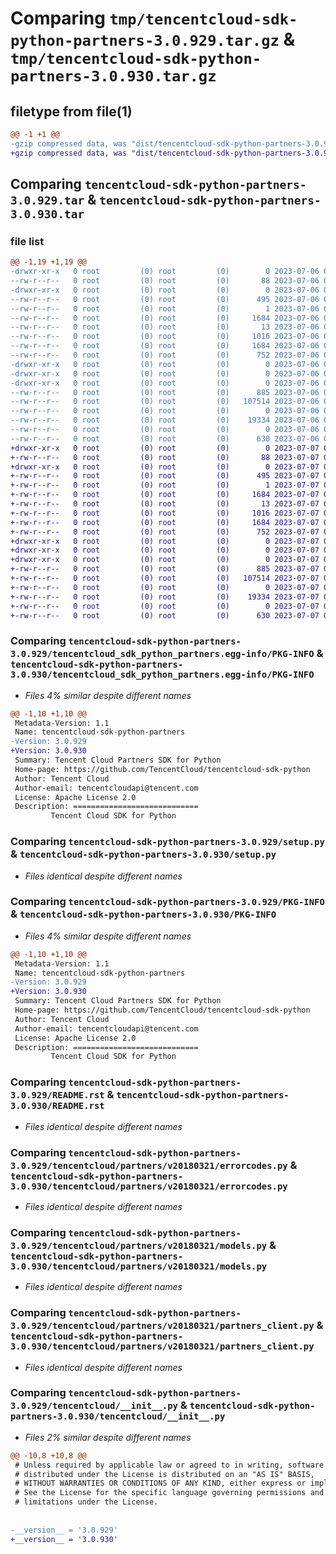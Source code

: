 # Comparing `tmp/tencentcloud-sdk-python-partners-3.0.929.tar.gz` & `tmp/tencentcloud-sdk-python-partners-3.0.930.tar.gz`

## filetype from file(1)

```diff
@@ -1 +1 @@
-gzip compressed data, was "dist/tencentcloud-sdk-python-partners-3.0.929.tar", last modified: Thu Jul  6 00:31:41 2023, max compression
+gzip compressed data, was "dist/tencentcloud-sdk-python-partners-3.0.930.tar", last modified: Fri Jul  7 00:29:13 2023, max compression
```

## Comparing `tencentcloud-sdk-python-partners-3.0.929.tar` & `tencentcloud-sdk-python-partners-3.0.930.tar`

### file list

```diff
@@ -1,19 +1,19 @@
-drwxr-xr-x   0 root         (0) root         (0)        0 2023-07-06 00:31:41.000000 tencentcloud-sdk-python-partners-3.0.929/
--rw-r--r--   0 root         (0) root         (0)       88 2023-07-06 00:31:41.000000 tencentcloud-sdk-python-partners-3.0.929/setup.cfg
-drwxr-xr-x   0 root         (0) root         (0)        0 2023-07-06 00:31:41.000000 tencentcloud-sdk-python-partners-3.0.929/tencentcloud_sdk_python_partners.egg-info/
--rw-r--r--   0 root         (0) root         (0)      495 2023-07-06 00:31:41.000000 tencentcloud-sdk-python-partners-3.0.929/tencentcloud_sdk_python_partners.egg-info/SOURCES.txt
--rw-r--r--   0 root         (0) root         (0)        1 2023-07-06 00:31:41.000000 tencentcloud-sdk-python-partners-3.0.929/tencentcloud_sdk_python_partners.egg-info/dependency_links.txt
--rw-r--r--   0 root         (0) root         (0)     1684 2023-07-06 00:31:41.000000 tencentcloud-sdk-python-partners-3.0.929/tencentcloud_sdk_python_partners.egg-info/PKG-INFO
--rw-r--r--   0 root         (0) root         (0)       13 2023-07-06 00:31:41.000000 tencentcloud-sdk-python-partners-3.0.929/tencentcloud_sdk_python_partners.egg-info/top_level.txt
--rw-r--r--   0 root         (0) root         (0)     1016 2023-07-06 00:31:41.000000 tencentcloud-sdk-python-partners-3.0.929/setup.py
--rw-r--r--   0 root         (0) root         (0)     1684 2023-07-06 00:31:41.000000 tencentcloud-sdk-python-partners-3.0.929/PKG-INFO
--rw-r--r--   0 root         (0) root         (0)      752 2023-07-06 00:31:41.000000 tencentcloud-sdk-python-partners-3.0.929/README.rst
-drwxr-xr-x   0 root         (0) root         (0)        0 2023-07-06 00:31:41.000000 tencentcloud-sdk-python-partners-3.0.929/tencentcloud/
-drwxr-xr-x   0 root         (0) root         (0)        0 2023-07-06 00:31:41.000000 tencentcloud-sdk-python-partners-3.0.929/tencentcloud/partners/
-drwxr-xr-x   0 root         (0) root         (0)        0 2023-07-06 00:31:41.000000 tencentcloud-sdk-python-partners-3.0.929/tencentcloud/partners/v20180321/
--rw-r--r--   0 root         (0) root         (0)      885 2023-07-06 00:31:41.000000 tencentcloud-sdk-python-partners-3.0.929/tencentcloud/partners/v20180321/errorcodes.py
--rw-r--r--   0 root         (0) root         (0)   107514 2023-07-06 00:31:41.000000 tencentcloud-sdk-python-partners-3.0.929/tencentcloud/partners/v20180321/models.py
--rw-r--r--   0 root         (0) root         (0)        0 2023-07-06 00:31:41.000000 tencentcloud-sdk-python-partners-3.0.929/tencentcloud/partners/v20180321/__init__.py
--rw-r--r--   0 root         (0) root         (0)    19334 2023-07-06 00:31:41.000000 tencentcloud-sdk-python-partners-3.0.929/tencentcloud/partners/v20180321/partners_client.py
--rw-r--r--   0 root         (0) root         (0)        0 2023-07-06 00:31:41.000000 tencentcloud-sdk-python-partners-3.0.929/tencentcloud/partners/__init__.py
--rw-r--r--   0 root         (0) root         (0)      630 2023-07-06 00:31:41.000000 tencentcloud-sdk-python-partners-3.0.929/tencentcloud/__init__.py
+drwxr-xr-x   0 root         (0) root         (0)        0 2023-07-07 00:29:13.000000 tencentcloud-sdk-python-partners-3.0.930/
+-rw-r--r--   0 root         (0) root         (0)       88 2023-07-07 00:29:13.000000 tencentcloud-sdk-python-partners-3.0.930/setup.cfg
+drwxr-xr-x   0 root         (0) root         (0)        0 2023-07-07 00:29:13.000000 tencentcloud-sdk-python-partners-3.0.930/tencentcloud_sdk_python_partners.egg-info/
+-rw-r--r--   0 root         (0) root         (0)      495 2023-07-07 00:29:13.000000 tencentcloud-sdk-python-partners-3.0.930/tencentcloud_sdk_python_partners.egg-info/SOURCES.txt
+-rw-r--r--   0 root         (0) root         (0)        1 2023-07-07 00:29:13.000000 tencentcloud-sdk-python-partners-3.0.930/tencentcloud_sdk_python_partners.egg-info/dependency_links.txt
+-rw-r--r--   0 root         (0) root         (0)     1684 2023-07-07 00:29:13.000000 tencentcloud-sdk-python-partners-3.0.930/tencentcloud_sdk_python_partners.egg-info/PKG-INFO
+-rw-r--r--   0 root         (0) root         (0)       13 2023-07-07 00:29:13.000000 tencentcloud-sdk-python-partners-3.0.930/tencentcloud_sdk_python_partners.egg-info/top_level.txt
+-rw-r--r--   0 root         (0) root         (0)     1016 2023-07-07 00:29:13.000000 tencentcloud-sdk-python-partners-3.0.930/setup.py
+-rw-r--r--   0 root         (0) root         (0)     1684 2023-07-07 00:29:13.000000 tencentcloud-sdk-python-partners-3.0.930/PKG-INFO
+-rw-r--r--   0 root         (0) root         (0)      752 2023-07-07 00:29:13.000000 tencentcloud-sdk-python-partners-3.0.930/README.rst
+drwxr-xr-x   0 root         (0) root         (0)        0 2023-07-07 00:29:13.000000 tencentcloud-sdk-python-partners-3.0.930/tencentcloud/
+drwxr-xr-x   0 root         (0) root         (0)        0 2023-07-07 00:29:13.000000 tencentcloud-sdk-python-partners-3.0.930/tencentcloud/partners/
+drwxr-xr-x   0 root         (0) root         (0)        0 2023-07-07 00:29:13.000000 tencentcloud-sdk-python-partners-3.0.930/tencentcloud/partners/v20180321/
+-rw-r--r--   0 root         (0) root         (0)      885 2023-07-07 00:29:13.000000 tencentcloud-sdk-python-partners-3.0.930/tencentcloud/partners/v20180321/errorcodes.py
+-rw-r--r--   0 root         (0) root         (0)   107514 2023-07-07 00:29:13.000000 tencentcloud-sdk-python-partners-3.0.930/tencentcloud/partners/v20180321/models.py
+-rw-r--r--   0 root         (0) root         (0)        0 2023-07-07 00:29:13.000000 tencentcloud-sdk-python-partners-3.0.930/tencentcloud/partners/v20180321/__init__.py
+-rw-r--r--   0 root         (0) root         (0)    19334 2023-07-07 00:29:13.000000 tencentcloud-sdk-python-partners-3.0.930/tencentcloud/partners/v20180321/partners_client.py
+-rw-r--r--   0 root         (0) root         (0)        0 2023-07-07 00:29:13.000000 tencentcloud-sdk-python-partners-3.0.930/tencentcloud/partners/__init__.py
+-rw-r--r--   0 root         (0) root         (0)      630 2023-07-07 00:29:13.000000 tencentcloud-sdk-python-partners-3.0.930/tencentcloud/__init__.py
```

### Comparing `tencentcloud-sdk-python-partners-3.0.929/tencentcloud_sdk_python_partners.egg-info/PKG-INFO` & `tencentcloud-sdk-python-partners-3.0.930/tencentcloud_sdk_python_partners.egg-info/PKG-INFO`

 * *Files 4% similar despite different names*

```diff
@@ -1,10 +1,10 @@
 Metadata-Version: 1.1
 Name: tencentcloud-sdk-python-partners
-Version: 3.0.929
+Version: 3.0.930
 Summary: Tencent Cloud Partners SDK for Python
 Home-page: https://github.com/TencentCloud/tencentcloud-sdk-python
 Author: Tencent Cloud
 Author-email: tencentcloudapi@tencent.com
 License: Apache License 2.0
 Description: ============================
         Tencent Cloud SDK for Python
```

### Comparing `tencentcloud-sdk-python-partners-3.0.929/setup.py` & `tencentcloud-sdk-python-partners-3.0.930/setup.py`

 * *Files identical despite different names*

### Comparing `tencentcloud-sdk-python-partners-3.0.929/PKG-INFO` & `tencentcloud-sdk-python-partners-3.0.930/PKG-INFO`

 * *Files 4% similar despite different names*

```diff
@@ -1,10 +1,10 @@
 Metadata-Version: 1.1
 Name: tencentcloud-sdk-python-partners
-Version: 3.0.929
+Version: 3.0.930
 Summary: Tencent Cloud Partners SDK for Python
 Home-page: https://github.com/TencentCloud/tencentcloud-sdk-python
 Author: Tencent Cloud
 Author-email: tencentcloudapi@tencent.com
 License: Apache License 2.0
 Description: ============================
         Tencent Cloud SDK for Python
```

### Comparing `tencentcloud-sdk-python-partners-3.0.929/README.rst` & `tencentcloud-sdk-python-partners-3.0.930/README.rst`

 * *Files identical despite different names*

### Comparing `tencentcloud-sdk-python-partners-3.0.929/tencentcloud/partners/v20180321/errorcodes.py` & `tencentcloud-sdk-python-partners-3.0.930/tencentcloud/partners/v20180321/errorcodes.py`

 * *Files identical despite different names*

### Comparing `tencentcloud-sdk-python-partners-3.0.929/tencentcloud/partners/v20180321/models.py` & `tencentcloud-sdk-python-partners-3.0.930/tencentcloud/partners/v20180321/models.py`

 * *Files identical despite different names*

### Comparing `tencentcloud-sdk-python-partners-3.0.929/tencentcloud/partners/v20180321/partners_client.py` & `tencentcloud-sdk-python-partners-3.0.930/tencentcloud/partners/v20180321/partners_client.py`

 * *Files identical despite different names*

### Comparing `tencentcloud-sdk-python-partners-3.0.929/tencentcloud/__init__.py` & `tencentcloud-sdk-python-partners-3.0.930/tencentcloud/__init__.py`

 * *Files 2% similar despite different names*

```diff
@@ -10,8 +10,8 @@
 # Unless required by applicable law or agreed to in writing, software
 # distributed under the License is distributed on an "AS IS" BASIS,
 # WITHOUT WARRANTIES OR CONDITIONS OF ANY KIND, either express or implied.
 # See the License for the specific language governing permissions and
 # limitations under the License.
 
 
-__version__ = '3.0.929'
+__version__ = '3.0.930'
```

